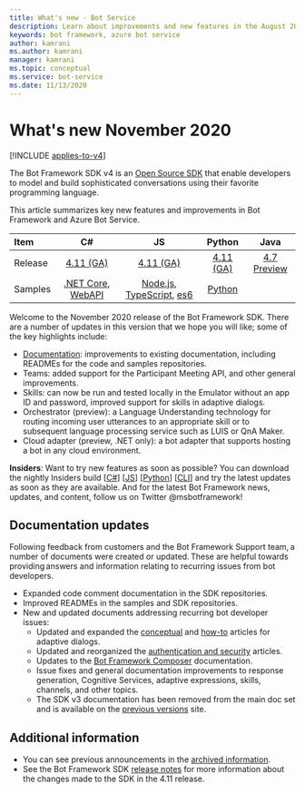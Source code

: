 ```yaml
---
title: What's new - Bot Service
description: Learn about improvements and new features in the August 2020 release of the Bot Framework SDK, including new functionality in Skills, Teams, and other areas.
keywords: bot framework, azure bot service
author: kamrani
ms.author: kamrani
manager: kamrani
ms.topic: conceptual
ms.service: bot-service
ms.date: 11/13/2020
---
```


# What's new November 2020

[!INCLUDE [applies-to-v4](includes/applies-to-v4-current.md)]

The Bot Framework SDK v4 is an [Open Source SDK](https://github.com/microsoft/botframework-sdk/#readme) that enable developers to model and build sophisticated conversations using their favorite programming language.

This article summarizes key new features and improvements in Bot Framework and Azure Bot Service.

|Item | C#  | JS  | Python | Java
|:----|:---:|:---:|:------:|:-----:
|Release |[4.11 (GA)][1] | [4.11 (GA)][2] | [4.11 (GA)][3] | [4.7 Preview][3a]
|Samples |[.NET Core][6], [WebAPI][10] |[Node.js][7], [TypeScript][8], [es6][9]  | [Python][11a] |

Welcome to the November 2020 release of the Bot Framework SDK. There are a number of updates in this version that we hope you will like; some of the key highlights include:

- [Documentation](#documentation-updates): improvements to existing documentation, including READMEs for the code and samples repositories.
- Teams: added support for the Participant Meeting API, and other general improvements.
- Skills: can now be run and tested locally in the Emulator without an app ID and password, improved support for skills in adaptive dialogs.
- Orchestrator (preview): a Language Understanding technology for routing incoming user utterances to an appropriate skill or to subsequent language processing service such as LUIS or QnA Maker.
- Cloud adapter (preview, .NET only): a bot adapter that supports hosting a bot in any cloud environment.

**Insiders**: Want to try new features as soon as possible? You can download the nightly Insiders build [[C#](https://github.com/microsoft/botbuilder-dotnet/blob/main/UsingMyGet.md)] [[JS](https://github.com/microsoft/botbuilder-js/blob/main/UsingMyGet.md)] [[Python](https://github.com/microsoft/botbuilder-python/blob/main/UsingTestPyPI.md)] [[CLI](https://github.com/Microsoft/botframework-cli#nightly-builds)] and try the latest updates as soon as they are available. And for the latest Bot Framework news, updates, and content, follow us on Twitter @msbotframework!

## Documentation updates

Following feedback from customers and the Bot Framework Support team, a number of documents were created or updated. These are helpful towards providing answers and information relating to recurring issues from bot developers.

- Expanded code comment documentation in the SDK repositories.
- Improved READMEs in the samples and SDK repositories.
- New and updated documents addressing recurring bot developer issues:
  - Updated and expanded the [conceptual](v4sdk/bot-builder-adaptive-dialog-Introduction.md) and [how-to](v4sdk/bot-builder-adaptive-dialog-setup.md) articles for adaptive dialogs.
  - Updated and reorganized the [authentication and security](v4sdk/bot-builder-authentication-basics.md) articles.
  - Updates to the [Bot Framework Composer](/composer/) documentation.
  - Issue fixes and general documentation improvements to response generation, Cognitive Services, adaptive expressions, skills, channels, and other topics.
  - The SDK v3 documentation has been removed from the main doc set and is available on the [previous versions](/previous-versions) site.

## Additional information

- You can see previous announcements in the [archived information](what-is-new-archive.md).
- See the Bot Framework SDK [release notes](https://github.com/microsoft/botframework-sdk/releases/) for more information about the changes made to the SDK in the 4.11 release.

[1]:https://github.com/Microsoft/botbuilder-dotnet/#packages
[2]:https://github.com/Microsoft/botbuilder-js#packages
[3]:https://github.com/Microsoft/botbuilder-python#packages
[3a]:https://github.com/Microsoft/botbuilder-java#packages
[5]:index.yml
[6]:https://github.com/Microsoft/BotBuilder-Samples/tree/master/samples/csharp_dotnetcore
[7]:https://github.com/Microsoft/BotBuilder-Samples/tree/master/samples/javascript_nodejs
[8]:https://github.com/Microsoft/BotBuilder-Samples/tree/master/samples/typescript_nodejs
[9]:https://github.com/Microsoft/BotBuilder-Samples/tree/master/samples/javascript_es6
[10]:https://github.com/Microsoft/BotBuilder-Samples/tree/master/samples/csharp_webapi
[11a]:https://aka.ms/python-sample-repo
